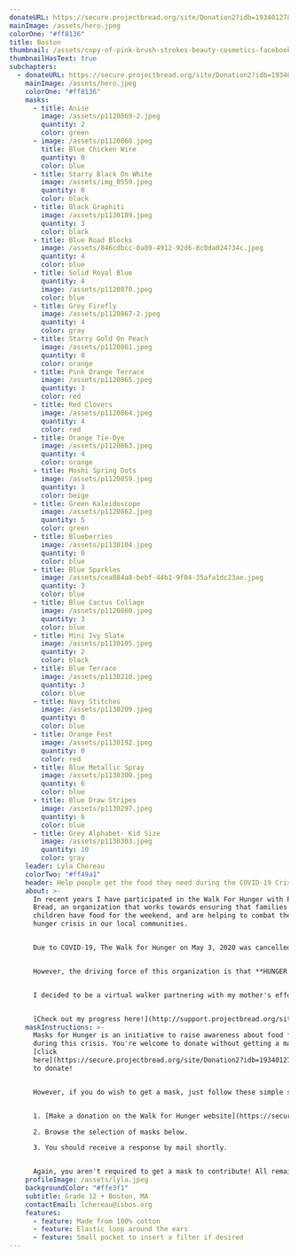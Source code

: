 ```yaml
---
donateURL: https://secure.projectbread.org/site/Donation2?idb=1934012782&df_id=6233&FR_ID=1400&mfc_pref=T&PROXY_ID=2304152&PROXY_TYPE=20&6233.donation=form1&pw_id=3761&s_AffiliateSecCatId=2341&NONCE_TOKEN=0D63D32F6732BC089ED848A192544239
mainImage: /assets/hero.jpeg
colorOne: "#ff8136"
title: Boston
thumbnail: /assets/copy-of-pink-brush-strokes-beauty-cosmetics-facebook-cover.png
thumbnailHasText: true
subchapters:
  - donateURL: https://secure.projectbread.org/site/Donation2?idb=1934012782&df_id=6233&FR_ID=1400&mfc_pref=T&PROXY_ID=2304152&PROXY_TYPE=20&6233.donation=form1&pw_id=3761&s_AffiliateSecCatId=2341&NONCE_TOKEN=0D63D32F6732BC089ED848A192544239
    mainImage: /assets/hero.jpeg
    colorOne: "#ff8136"
    masks:
      - title: Anise
        image: /assets/p1120869-2.jpeg
        quantity: 2
        color: green
      - image: /assets/p1120868.jpeg
        title: Blue Chicken Wire
        quantity: 0
        color: blue
      - title: Starry Black On White
        image: /assets/img_0559.jpeg
        quantity: 0
        color: black
      - title: Black Graphiti
        image: /assets/p1130189.jpeg
        quantity: 3
        color: black
      - title: Blue Road Blocks
        image: /assets/846cdbcc-0a89-4912-92d6-8c0da024734c.jpeg
        quantity: 4
        color: blue
      - title: Solid Royal Blue
        quantity: 4
        image: /assets/p1120870.jpeg
        color: blue
      - title: Grey Firefly
        image: /assets/p1120867-2.jpeg
        quantity: 4
        color: gray
      - title: Starry Gold On Peach
        image: /assets/p1120861.jpeg
        quantity: 0
        color: orange
      - title: Pink Orange Terrace
        image: /assets/p1120865.jpeg
        quantity: 3
        color: red
      - title: Red Clovers
        image: /assets/p1120864.jpeg
        quantity: 4
        color: red
      - title: Orange Tie-Dye
        image: /assets/p1120863.jpeg
        quantity: 4
        color: orange
      - title: Moshi Spring Dots
        image: /assets/p1120859.jpeg
        quantity: 3
        color: beige
      - title: Green Kaleidoscope
        image: /assets/p1120862.jpeg
        quantity: 5
        color: green
      - title: Blueberries
        image: /assets/p1130104.jpeg
        quantity: 0
        color: blue
      - title: Blue Sparkles
        image: /assets/cea084a8-bebf-44b1-9f04-35afa1dc23ae.jpeg
        quantity: 3
        color: blue
      - title: Blue Cactus Collage
        image: /assets/p1120860.jpeg
        quantity: 3
        color: blue
      - title: Mini Ivy Slate
        image: /assets/p1130105.jpeg
        quantity: 2
        color: black
      - title: Blue Terrace
        image: /assets/p1130210.jpeg
        quantity: 3
        color: blue
      - title: Navy Stitches
        image: /assets/p1130209.jpeg
        quantity: 0
        color: blue
      - title: Orange Fest
        image: /assets/p1130192.jpeg
        quantity: 0
        color: red
      - title: Blue Metallic Spray
        image: /assets/p1130300.jpeg
        quantity: 6
        color: blue
      - title: Blue Draw Stripes
        image: /assets/p1130297.jpeg
        quantity: 6
        color: blue
      - title: Grey Alphabet- Kid Size
        image: /assets/p1130303.jpeg
        quantity: 10
        color: gray
    leader: Lyla Chereau
    colorTwo: "#ff49a1"
    header: Help people get the food they need during the COVID-19 Crisis
    about: >-
      In recent years I have participated in the Walk For Hunger with Project
      Bread, an organization that works towards ensuring that families and
      children have food for the weekend, and are helping to combat the global
      hunger crisis in our local communities.


      Due to COVID-19, The Walk for Hunger on May 3, 2020 was cancelled but the fundraising must continue; with the being focus primarily on rapid response to food insecurity being caused by the COVID-19 crisis.


      However, the driving force of this organization is that **HUNGER NEVER STOPS**!


      I decided to be a virtual walker partnering with my mother's efforts to help the community navigate through this new environment. I am encouraging you to donate to my fundraiser to help families that are not as fortunate as us in these times. With your generous donations we give you the opportunity to pick a mask from a selection of our beautifully homemade fabric masks.


      [Check out my progress here!](http://support.projectbread.org/site/TR/Walk/WalkforHunger?px=2304152&pg=personal&fr_id=1400)
    maskInstructions: >-
      Masks for Hunger is an initiative to raise awareness about food for all
      during this crisis. You're welcome to donate without getting a mask. Just
      [click
      here](https://secure.projectbread.org/site/Donation2?idb=1934012782&df_id=6233&FR_ID=1400&mfc_pref=T&PROXY_ID=2304152&PROXY_TYPE=20&6233.donation=form1&pw_id=3761&s_AffiliateSecCatId=2341&NONCE_TOKEN=0D63D32F6732BC089ED848A192544239)
      to donate!


      However, if you do wish to get a mask, just follow these simple steps:


      1. [Make a donation on the Walk for Hunger website](https://secure.projectbread.org/site/Donation2?idb=1934012782&df_id=6233&FR_ID=1400&mfc_pref=T&PROXY_ID=2304152&PROXY_TYPE=20&6233.donation=form1&pw_id=3761&s_AffiliateSecCatId=2341&NONCE_TOKEN=0D63D32F6732BC089ED848A192544239). A pledge of at least $25 is recommended to get a mask.

      2. Browse the selection of masks below.

      3. You should receive a response by mail shortly.


      Again, you aren't required to get a mask to contribute! All remaining masks will be given to local hospitals or non-profits on the frontline.
    profileImage: /assets/lyla.jpeg
    backgroundColor: "#ffe3f1"
    subtitle: Grade 12 • Boston, MA
    contactEmail: lchereau@isbos.org
    features:
      - feature: Made from 100% cotton
      - feature: Elastic loop around the ears
      - feature: Small pocket to insert a filter if desired
---
```


